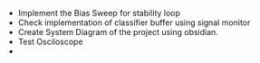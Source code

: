 - Implement the Bias Sweep for stability loop
- Check implementation of classifier buffer using signal monitor
- Create System Diagram of the project using obsidian.
- Test Osciloscope
- 
